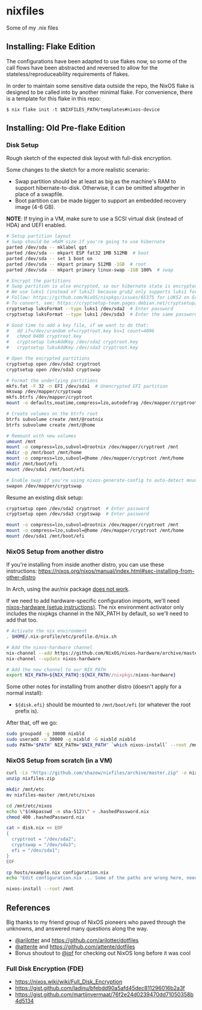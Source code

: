 # nixfiles

Some of my .nix files

## Installing: Flake Edition

The configurations have been adapted to use flakes now, so some of the call
flows have been abstracted and reversed to allow for the
stateless/reproduceability requirements of flakes.

In order to maintain some sensitive data outside the repo, the NixOS flake
is designed to be called into by another minimal flake. For convenience, there
is a template for this flake in this repo:

```console
$ nix flake init -t $NIXFILES_PATH/templates#nixos-device
```


## Installing: Old Pre-flake Edition

### Disk Setup

Rough sketch of the expected disk layout with full-disk encryption.

Some changes to the sketch for a more realistic scenario:

- Swap partition should be at least as big as the machine's RAM to support hibernate-to-disk. Otherwise, it can be omitted altogether in place of a swapfile.
- Boot partition can be made bigger to support an embedded recovery image (4-6 GB).

**NOTE**: If trying in a VM, make sure to use a SCSI virtual disk (instead of HDA) and UEFI enabled.

```bash
# Setup partition layout
# Swap should be >RAM size if you're going to use hibernate
parted /dev/sda -- mklabel gpt
parted /dev/sda -- mkpart ESP fat32 1MB 512MB  # boot
parted /dev/sda -- set 1 boot on
parted /dev/sda -- mkpart primary 512MB -1GB  # root
parted /dev/sda -- mkpart primary linux-swap -1GB 100%  # swap

# Encrypt the partitions
# Swap partition is also encrypted, so our hibernate state is encrypted.
# We use luks1 (instead of luks2) because grub2 only supports luks1 for now.
# Follow: https://github.com/NixOS/nixpkgs/issues/65375 for LUKS2 on Grub
# To convert, see: https://cryptsetup-team.pages.debian.net/cryptsetup/encrypted-boot.html
cryptsetup luksFormat --type luks1 /dev/sda2  # Enter password
cryptsetup luksFormat --type luks1 /dev/sda3  # Enter the same password

# Good time to add a key file, if we want to do that:
#   dd if=/dev/urandom of=cryptroot.key bs=1 count=4096
#   chmod 0400 cryptroot.key
#   cryptsetup luksAddKey /dev/sda2 cryptroot.key
#   cryptsetup luksAddKey /dev/sda3 cryptroot.key

# Open the encrypted partitions
cryptsetup open /dev/sda2 cryptroot
cryptsetup open /dev/sda3 cryptswap

# Format the underlying partitions
mkfs.fat -F 32 -n EFI /dev/sda1  # Unencrypted EFI partition
mkswap /dev/mapper/cryptswap
mkfs.btrfs /dev/mapper/cryptroot
mount -o defaults,noatime,compress=lzo,autodefrag /dev/mapper/cryptroot /mnt

# Create volumes on the btrfs root
btrfs subvolume create /mnt/@rootnix
btrfs subvolume create /mnt/@home

# Remount with new volumes
umount /mnt
mount -o compress=lzo,subvol=@rootnix /dev/mapper/cryptroot /mnt
mkdir -p /mnt/boot /mnt/home
mount -o compress=lzo,subvol=@home /dev/mapper/cryptroot /mnt/home
mkdir /mnt/boot/efi
mount /dev/sda1 /mnt/boot/efi

# Enable swap if you're using nixos-generate-config to auto-detect mounts
swapon /dev/mapper/cryptswap
```

Resume an existing disk setup:

```bash
cryptsetup open /dev/sda2 cryptroot  # Enter password
cryptsetup open /dev/sda3 cryptswap  # Enter password

mount -o compress=lzo,subvol=@rootnix /dev/mapper/cryptroot /mnt
mount -o compress=lzo,subvol=@home /dev/mapper/cryptroot /mnt/home
mount /dev/sda1 /mnt/boot/efi
```

### NixOS Setup from another distro

If you're installing from inside another distro, you can use these instructions: https://nixos.org/nixos/manual/index.html#sec-installing-from-other-distro

In Arch, using the aur/nix package [does not work](https://github.com/shazow/nixfiles/issues/3).

If we need to add hardware-specific configuration imports, we'll need [nixos-hardware (setup instructions)](https://github.com/NixOS/nixos-hardware#setup). The nix environment activator only includes the nixpkgs channel in the NIX_PATH by default, so we'll need to add that too.

```bash
# Activate the nix environment
. $HOME/.nix-profile/etc/profile.d/nix.sh

# Add the nixos-hardware channel
nix-channel --add https://github.com/NixOS/nixos-hardware/archive/master.tar.gz nixos-hardware
nix-channel --update nixos-hardware

# Add the new channel to our NIX_PATH
export NIX_PATH=${NIX_PATH}:${NIX_PATH//nixpkgs/nixos-hardware}
```

Some other notes for installing from another distro (doesn't apply for a normal install):
- `${disk.efi}` should be mounted to `/mnt/boot/efi` (or whatever the root prefix is).

After that, off we go:

```bash
sudo groupadd -g 30000 nixbld
sudo useradd -u 30000 -g nixbld -G nixbld nixbld
sudo PATH="$PATH" NIX_PATH="$NIX_PATH" `which nixos-install` --root /mnt
```


### NixOS Setup from scratch (in a VM)

```bash
curl -Ls "https://github.com/shazow/nixfiles/archive/master.zip" -o nixfiles.zip
unzip nixfiles.zip

mkdir /mnt/etc
mv nixfiles-master /mnt/etc/nixos

cd /mnt/etc/nixos
echo \"$(mkpasswd -m sha-512)\" > .hashedPassword.nix
chmod 400 .hashedPassword.nix

cat > disk.nix << EOF
{
  cryptroot = "/dev/sda2";
  cryptswap = "/dev/sda3";
  efi = "/dev/sda1";
}
EOF

cp hosts/example.nix configuration.nix
echo "Edit configuration.nix ... Some of the paths are wrong here, need to fix."

nixos-install --root /mnt
```


## References

Big thanks to my friend group of NixOS pioneers who paved through the unknowns, and answered many questions along the way.

- [@arilotter](https://github.com/arilotter) and https://github.com/arilotter/dotfiles
- [@attente](https://github.com/attente) and https://github.com/attente/dotfiles
- Bonus shoutout to [@jpf](https://github.com/jpf) for checking out NixOS long before it was cool

### Full Disk Encryption (FDE)

- https://nixos.wiki/wiki/Full_Disk_Encryption
- https://gist.github.com/ladinu/bfebdd90a5afd45dec811296016b2a3f
- https://gist.github.com/martijnvermaat/76f2e24d0239470dd71050358b4d5134
